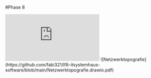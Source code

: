 #Phase 8

<object data="https://github.com/fabi321/lf8-itsystemhaus-software/blob/main/Netzwerktopografie.drawio.pdf" type="application/pdf">
	<embed src="https://github.com/fabi321/lf8-itsystemhaus-software/blob/main/Netzwerktopografie.drawio.pdf" type="application/pdf"/>
</object>
![Netzwerktopografie](https://github.com/fabi321/lf8-itsystemhaus-software/blob/main/Netzwerktopografie.drawio.pdf)
